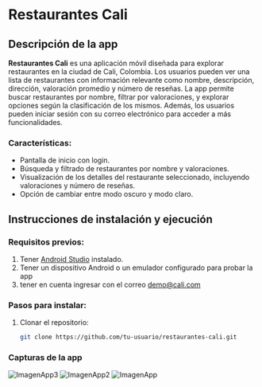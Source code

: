 # Restaurantes Cali

## Descripción de la app

**Restaurantes Cali** es una aplicación móvil diseñada para explorar restaurantes en la ciudad de Cali, Colombia. Los usuarios pueden ver una lista de restaurantes con información relevante como nombre, descripción, dirección, valoración promedio y número de reseñas. La app permite buscar restaurantes por nombre, filtrar por valoraciones, y explorar opciones según la clasificación de los mismos. Además, los usuarios pueden iniciar sesión con su correo electrónico para acceder a más funcionalidades.

### Características:
- Pantalla de inicio con login.
- Búsqueda y filtrado de restaurantes por nombre y valoraciones.
- Visualización de los detalles del restaurante seleccionado, incluyendo valoraciones y número de reseñas.
- Opción de cambiar entre modo oscuro y modo claro.

## Instrucciones de instalación y ejecución

### Requisitos previos:
1. Tener [Android Studio](https://developer.android.com/studio) instalado.
2. Tener un dispositivo Android o un emulador configurado para probar la app
3. tener en cuenta ingresar con el correo demo@cali.com

### Pasos para instalar:
1. Clonar el repositorio:
   ```bash
   git clone https://github.com/tu-usuario/restaurantes-cali.git

### Capturas de la app
![ImagenApp3](https://github.com/user-attachments/assets/56c047f1-0b1c-42ec-9649-e4dfc791c946)
![ImagenApp2](https://github.com/user-attachments/assets/c85066cb-5d84-4767-be54-fa6b78037854)
![ImagenApp](https://github.com/user-attachments/assets/085f56e9-b78e-4f86-af00-6730adcdb077)
